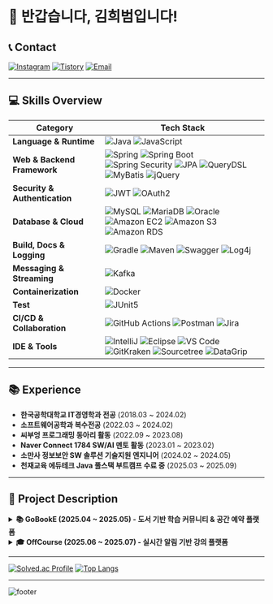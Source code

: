 # 👋 반갑습니다, 김희범입니다!

## 📞 Contact

[![Instagram](https://img.shields.io/badge/@h2bum_99-E4405F?style=flat&logo=instagram&logoColor=white)](https://www.instagram.com/h2bum_99/)
[![Tistory](https://img.shields.io/badge/Tech%20Blog-FF7F00?style=flat&logo=tistory&logoColor=white)](https://h222story.tistory.com/)
[![Email](https://img.shields.io/badge/kik995500@naver.com-EA4335?style=flat&logo=gmail&logoColor=white)](mailto:kik995500@naver.com)

---

## 💻 Skills Overview

| Category | Tech Stack |
|----------|------------|
| **Language & Runtime** | ![Java](https://img.shields.io/badge/Java-orange?style=flat&logo=openjdk&logoColor=white) ![JavaScript](https://img.shields.io/badge/JavaScript-F7DF1E?style=flat&logo=javascript&logoColor=black) |
| **Web & Backend Framework** | ![Spring](https://img.shields.io/badge/Spring-6DB33F?style=flat&logo=spring&logoColor=white) ![Spring Boot](https://img.shields.io/badge/SpringBoot-6DB33F?style=flat&logo=springboot&logoColor=white) ![Spring Security](https://img.shields.io/badge/Spring%20Security-6DB33F?style=flat&logo=springsecurity&logoColor=white)  ![JPA](https://img.shields.io/badge/JPA-59666C?style=flat&logo=hibernate&logoColor=white) ![QueryDSL](https://img.shields.io/badge/QueryDSL-11B48A?style=flat) ![MyBatis](https://img.shields.io/badge/MyBatis-000000?style=flat&logo=mybatis&logoColor=white) ![jQuery](https://img.shields.io/badge/jQuery-0769AD?style=flat&logo=jquery&logoColor=white) |
| **Security & Authentication** | ![JWT](https://img.shields.io/badge/JWT-000000?style=flat&logo=jsonwebtokens&logoColor=white) ![OAuth2](https://img.shields.io/badge/OAuth2-2F2F2F?style=flat&logo=oauth&logoColor=white) |
| **Database & Cloud** | ![MySQL](https://img.shields.io/badge/MySQL-4479A1?style=flat&logo=mysql&logoColor=white) ![MariaDB](https://img.shields.io/badge/MariaDB-003545?style=flat&logo=mariadb&logoColor=white) ![Oracle](https://img.shields.io/badge/Oracle-F80000?style=flat&logo=oracle&logoColor=white) ![Amazon EC2](https://img.shields.io/badge/Amazon%20EC2-FF9900?style=flat&logo=amazonec2&logoColor=white) ![Amazon S3](https://img.shields.io/badge/Amazon%20S3-569A31?style=flat&logo=amazons3&logoColor=white) ![Amazon RDS](https://img.shields.io/badge/Amazon%20RDS-527FFF?style=flat&logo=amazonrds&logoColor=white) |
| **Build, Docs & Logging** | ![Gradle](https://img.shields.io/badge/Gradle-02303A?style=flat&logo=gradle&logoColor=white) ![Maven](https://img.shields.io/badge/Maven-C71A36?style=flat&logo=apachemaven&logoColor=white) ![Swagger](https://img.shields.io/badge/Swagger-85EA2D?style=flat&logo=swagger&logoColor=black) ![Log4j](https://img.shields.io/badge/Log4j-CC0000?style=flat&logo=apache&logoColor=white) |
| **Messaging & Streaming** | ![Kafka](https://img.shields.io/badge/Kafka-02303A?style=flat&logo=apachekafka&logoColor=white)
| **Containerization** | ![Docker](https://img.shields.io/badge/Docker-2496ED?style=flat&logo=docker&logoColor=white) |
| **Test** | ![JUnit5](https://img.shields.io/badge/JUnit5-25A162?style=flat&logo=junit5&logoColor=white) |
| **CI/CD & Collaboration** | ![GitHub Actions](https://img.shields.io/badge/GitHub%20Actions-2088FF?style=flat&logo=githubactions&logoColor=white) ![Postman](https://img.shields.io/badge/Postman-FF6C37?style=flat&logo=postman&logoColor=white) ![Jira](https://img.shields.io/badge/Jira-0052CC?style=flat&logo=jira&logoColor=white) |
| **IDE & Tools** | ![IntelliJ](https://img.shields.io/badge/IntelliJ-000000?style=flat&logo=intellijidea&logoColor=white) ![Eclipse](https://img.shields.io/badge/Eclipse-2C2255?style=flat&logo=eclipseide&logoColor=white) ![VS Code](https://img.shields.io/badge/VSCode-007ACC?style=flat&logo=visualstudiocode&logoColor=white) ![GitKraken](https://img.shields.io/badge/GitKraken-179287?style=flat&logo=gitkraken&logoColor=white) ![Sourcetree](https://img.shields.io/badge/Sourcetree-0052CC?style=flat&logo=sourcetree&logoColor=white) ![DataGrip](https://img.shields.io/badge/DataGrip-000000?style=flat&logo=datagrip&logoColor=white) |

---

## 📚 Experience

- **한국공학대학교 IT경영학과 전공** (2018.03 ~ 2024.02)
- **소프트웨어공학과 복수전공** (2022.03 ~ 2024.02)
- **씨부엉 프로그래밍 동아리 활동** (2022.09 ~ 2023.08)
- **Naver Connect 1784 SW/AI 멘토 활동** (2023.01 ~ 2023.02)
- **소만사 정보보안 SW 솔루션 기술지원 엔지니어** (2024.02 ~ 2024.05)
- **천재교육 에듀테크 Java 풀스택 부트캠프 수료 중** (2025.03 ~ 2025.09)

---

## 📁 Project Description

<details>
<summary><strong>📚 GoBookE (2025.04 ~ 2025.05) - 도서 기반 학습 커뮤니티 & 공간 예약 플랫폼</strong></summary>

<br>

[👉 GitHub Repository](https://github.com/GoBookEE/GoBookEE)

도서 리뷰 커뮤니티와 학습 공간 예약을 통합한 플랫폼으로, 학습자와 공간 제공자를 연결하고 '고북이 속도'를 통해 신뢰 기반의 학습 환경을 조성합니다.

- 장소 등록/예약 시스템 구현 (FullCalendar 연동)
- 장소명·주소 기반 검색 및 이미지 업로드 기능
- 회원가입 시 이메일 인증 로직 (SMTP) 구현
- DB 정규화 및 협업 환경(JIRA/Notion/GitHub) 설계 주도

📎 [ERD](https://www.erdcloud.com/d/TdJzzE5YwayiPaWKi) / [Notion](https://www.notion.so/Go-Book-E-1d003dd920b680f0b9c7d868c030d7e9?pvs=21) / [Figma](https://www.figma.com/design/nr4XlXFIwaUZmoLqCL2wWi/%ED%8C%80-%ED%94%84%EB%A1%9C%EC%A0%9D%ED%8A%B8?node-id=210-137) / [Jira](https://chunjaefs11.atlassian.net/jira/software/projects/KAN/boards/1)

</details>




<details>
<summary><strong>🎓 OffCourse (2025.06 ~ 2025.07) - 실시간 알림 기반 강의 플랫폼</strong></summary>

<br>

[👉 GitHub Repository](https://github.com/OfffCourse/OffCourse)

Kafka, Redis, SSE 등 실시간 처리 기술을 활용해 강의 예약부터 출석, 수료증 발급까지 자동화된 학습 관리 기능을 제공하는 온/오프라인 통합 교육 플랫폼입니다.

- Kafka + SSE 기반 실시간 알림 및 Redis를 통한 메시지 유실 복구 처리
- 출석 자동화: Scheduler + Redis TTL 기반 출석 코드 생성 및 검증
- 관리자 대시보드 및 수료증 PDF 자동 발급 기능 구현
- No-Offset 무한스크롤, Batch 처리로 대용량 데이터 성능 최적화

📎 [ERD](https://www.erdcloud.com/d/zzaCaoydnZ6jeQE8x) / [Notion](https://www.notion.so/OffCourse-20d354b95b4e81d08de7fe8465747609?pvs=21) / [Figma](https://www.figma.com/design/JBE8FZzpHHeMi2IJySFcaR/OffCourse?node-id=0-1) / [Jira](https://secondproject.atlassian.net/jira/software/projects/SCRUM/boards/1/timeline)

</details>



---

[![Solved.ac Profile](http://mazassumnida.wtf/api/v2/generate_badge?boj=heebum9955)](https://solved.ac/heebum9955/)
[![Top Langs](https://github-readme-stats.vercel.app/api/top-langs/?username=heebum99&layout=compact)](https://github.com/heebum99/github-readme-stats)

---

![footer](https://capsule-render.vercel.app/api?section=footer&type=waving&color=auto)

